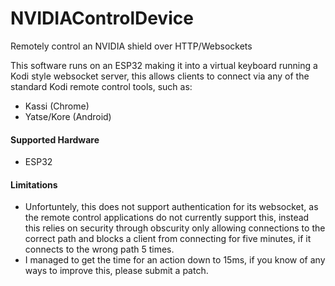 # NVIDIAControlDevice

Remotely control an NVIDIA shield over HTTP/Websockets 

This software runs on an ESP32 making it into a virtual keyboard running a Kodi style websocket server, this allows clients to connect via any of the standard Kodi remote control tools, such as:
* Kassi (Chrome)
* Yatse/Kore (Android)

#### Supported Hardware
* ESP32

#### Limitations
* Unfortuntely, this does not support authentication for its websocket, as the remote control applications do not currently support this, instead this relies on security through obscurity only allowing connections to the correct path and blocks a client from connecting for five minutes, if it connects to the wrong path 5 times.
* I managed to get the time for an action down to 15ms, if you know of any ways to improve this, please submit a patch.
